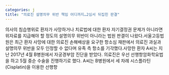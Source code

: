```yaml
---
categories: j
title: "의료진 설명의무 위반 책임 어디까지…2심서 뒤집힌 판결"
---
```

의사의 침습행위로 환자가 사망하거나 치료법에 대한 환자 자기결정권 문제가 아니라면 위자료를 지급해야 할 정도의 설명의무 위반이 아니라는 법원 판결이 나왔다.서울고등법원은 최근 환자 사망에 대한 의료진 손해배상을 요구한 항소심 재판에서 의료진 과실과 설명의무 위반을 모두 인정할 수 없다며 유족 측 항소를 기각했다.사망한 환자 A씨는 지난 2017년 4월 B병원에서 자궁경부암 진단을 받았다. 의료진은 우선 선행항암화학요법을 하고 5월 중순 수술을 진행하기로 했다. A씨는 B병원에서 세 차례 시스플라틴(Cisplatin)을 이용한 선행항